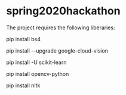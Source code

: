 # spring2020hackathon

The project requires the following liberaries:

pip install bs4

pip install --upgrade google-cloud-vision

pip install -U scikit-learn

pip install opencv-python

pip install nltk